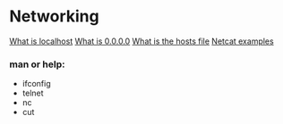 # Networking


[What is localhost](https://en.wikipedia.org/wiki/Localhost)
[What is 0.0.0.0](https://en.wikipedia.org/wiki/0.0.0.0)
[What is the hosts file](https://www.makeuseof.com/tag/modify-manage-hosts-file-linux/)
[Netcat examples](https://www.thegeekstuff.com/2012/04/nc-command-examples/)

### man or help:

- ifconfig
- telnet
- nc
- cut